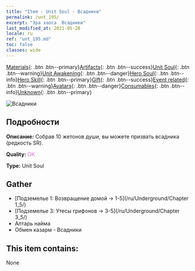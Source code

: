 ```yaml
---
title: "Item - Unit Soul - Всадники"
permalink: /unt_195/
excerpt: "Эра хаоса  Всадники"
last_modified_at: 2021-05-28
locale: ru
ref: "unt_195.md"
toc: false
classes: wide
---
```

 [Materials](/ItemsRU/){: .btn .btn--primary}[Artifacts](/ItemsRU/Artifacts/){: .btn .btn--success}[Unit Soul](/ItemsRU/UnitSoul/){: .btn .btn--warning}[Unit Awakening](/ItemsRU/UnitAwakening/){: .btn .btn--danger}[Hero Soul](/ItemsRU/HeroSoul/){: .btn .btn--info}[Hero Skill](/ItemsRU/HeroSkill/){: .btn .btn--primary}[Gift](/ItemsRU/Gift/){: .btn .btn--success}[Event related](/ItemsRU/Events/){: .btn .btn--warning}[Avatars](/ItemsRU/Avatars/){: .btn .btn--danger}[Consumables](/ItemsRU/Consumables/){: .btn .btn--info}[Unknown](/ItemsRU/Unknown/){: .btn .btn--primary}

 ![Всадники](/images/u/ti_qishi.jpg)

## Подробности
 **Описание:** Собрав 10 жетонов души, вы можете призвать всадника (редкость SR).

 **Quality:** <span style="color: #DA70D6">OK</span>

 **Type:** Unit Soul

## Gather

*    [Подземелье 1: Возвращение домой -> 1-5](/ru/Underground/Chapter 1_5/) 
*    [Подземелье 3: Утесы грифонов -> 3-5](/ru/Underground/Chapter 3_5/) 
*    Алтарь найма 
*    Обмен казарм - Всадники 

## This item contains:

  None

